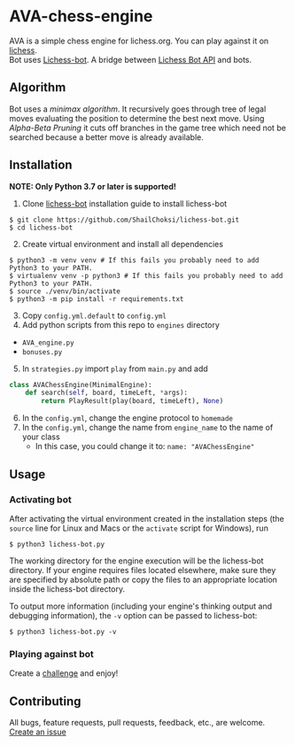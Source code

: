 # AVA-chess-engine
AVA is a simple chess engine for lichess.org. You can play against it on [lichess](https://lichess.org/?user=ava-chess-engine#friend).<br>
Bot uses [Lichess-bot](https://github.com/ShailChoksi/lichess-bot). A bridge between [Lichess Bot API](https://lichess.org/api#tag/Bot) and bots.

## Algorithm
Bot uses a *minimax algorithm*. It recursively goes through tree of legal moves evaluating the position to determine the best next move. Using *Alpha-Beta Pruning* it cuts off branches in the game tree	which need not be searched because a better move is already available.
## Installation
 **NOTE: Only Python 3.7 or later is supported!**
1. Clone [lichess-bot](https://github.com/ShailChoksi/lichess-bot/edit/master/README.md#how-to-install) installation guide to install lichess-bot
```
$ git clone https://github.com/ShailChoksi/lichess-bot.git
$ cd lichess-bot
```
2. Create virtual environment and install all dependencies
```
$ python3 -m venv venv # If this fails you probably need to add Python3 to your PATH.
$ virtualenv venv -p python3 # If this fails you probably need to add Python3 to your PATH.
$ source ./venv/bin/activate
$ python3 -m pip install -r requirements.txt
```
3. Copy `config.yml.default` to `config.yml`
4. Add python scripts from this repo to `engines` directory
  - `AVA_engine.py`
  - `bonuses.py`
5. In `strategies.py` import `play` from `main.py` and add
```python
class AVAChessEngine(MinimalEngine):
    def search(self, board, timeLeft, *args):
        return PlayResult(play(board, timeLeft), None)
```
6. In the `config.yml`, change the engine protocol to `homemade`
7. In the `config.yml`, change the name from `engine_name` to the name of your class
    - In this case, you could change it to:
        `name: "AVAChessEngine"`
## Usage
### Activating bot
After activating the virtual environment created in the installation steps (the `source` line for Linux and Macs or the `activate` script for Windows), run
```
$ python3 lichess-bot.py
```
The working directory for the engine execution will be the lichess-bot directory. If your engine requires files located elsewhere, make sure they are specified by absolute path or copy the files to an appropriate location inside the lichess-bot directory.

To output more information (including your engine's thinking output and debugging information), the `-v` option can be passed to lichess-bot:
```
$ python3 lichess-bot.py -v
```
### Playing against bot
Create a [challenge](https://lichess.org/?user=AVA-chess-engine#friend) and enjoy!

## Contributing

All bugs, feature requests, pull requests, feedback, etc., are welcome. [Create an issue](https://github.com/SerhiiStets/AVA-chess-engine/issues)
